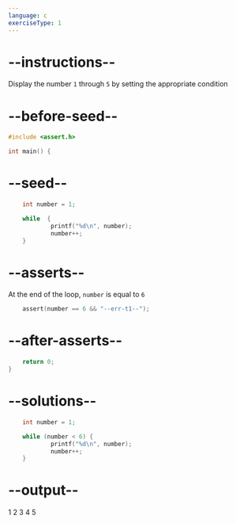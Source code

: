 ```yaml
---
language: c
exerciseType: 1
---
```


# --instructions--

Display the number `1` through `5` by setting the appropriate condition

# --before-seed--

```c
#include <assert.h>

int main() {
```

# --seed--

```c
	int number = 1;

	while  {
			printf("%d\n", number);
			number++;
	}
```

# --asserts--

At the end of the loop, `number` is equal to `6` 

```c
	assert(number == 6 && "--err-t1--");
```

# --after-asserts--

```c
	return 0;
}
```

# --solutions--

```c
	int number = 1;

	while (number < 6) {
			printf("%d\n", number);
			number++;
	}
```

# --output--

1
2
3
4
5
